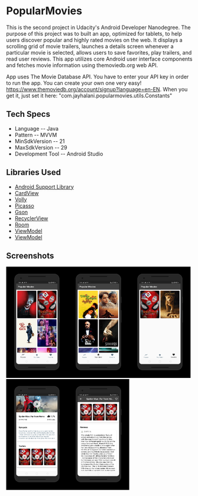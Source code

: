 # PopularMovies

This is the second project in Udacity's Android Developer Nanodegree. The purpose of this project was to built an app, optimized for tablets, to help users discover popular and highly rated movies on the web. It displays a scrolling grid of movie trailers, launches a details screen whenever a particular movie is selected, allows users to save favorites, play trailers, and read user reviews. This app utilizes core Android user interface components and fetches movie information using themoviedb.org web API.

App uses The Movie Database API. You have to enter your API key in order to run the app. You can create your own one very easy! https://www.themoviedb.org/account/signup?language=en-EN. When you get it, just set it here: "com.jayhalani.popularmovies.utils.Constants"

## Tech Specs
- Language -- Java
- Pattern -- MVVM
- MinSdkVersion -- 21
- MaxSdkVersion -- 29
- Development Tool -- Android Studio


## Libraries Used
* [Android Support Library](https://developer.android.com/topic/libraries/support-library/)
* [CardView](https://developer.android.com/guide/topics/ui/layout/cardview)
* [Volly](https://developer.android.com/training/volley/index.html)
* [Picasso](https://github.com/square/picasso)
* [Gson](https://github.com/google/gson)
* [RecyclerView](https://developer.android.com/guide/topics/ui/layout/recyclerview)
* [Room](https://developer.android.com/jetpack/androidx/releases/room)
* [ViewModel](https://developer.android.com/topic/libraries/architecture/viewmodel)
* [ViewModel](https://developer.android.com/topic/libraries/architecture/livedata)

## Screenshots
<img src="./art/screen0.png" width="33%"><img src="./art/screen1.png" width="33%"><img src="./art/screen2.png" width="33%">
<img src="./art/screen3.png" width="33%"><img src="./art/screen4.png" width="33%">




